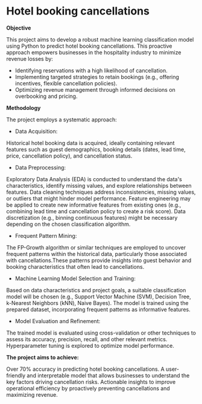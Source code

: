 # Hotel booking cancellations
**Objective**

This project aims to develop a robust machine learning classification model using Python to predict hotel booking cancellations. This proactive approach empowers businesses in the hospitality industry to minimize revenue losses by:

* Identifying reservations with a high likelihood of cancellation.
* Implementing targeted strategies to retain bookings (e.g., offering incentives, flexible cancellation policies).
* Optimizing revenue management through informed decisions on overbooking and pricing.

**Methodology**

The project employs a systematic approach:

* Data Acquisition:

Historical hotel booking data is acquired, ideally containing relevant features such as guest demographics, booking details (dates, lead time, price, cancellation policy), and cancellation status.

* Data Preprocessing:

Exploratory Data Analysis (EDA) is conducted to understand the data's characteristics, identify missing values, and explore relationships between features.
Data cleaning techniques address inconsistencies, missing values, or outliers that might hinder model performance.
Feature engineering may be applied to create new informative features from existing ones (e.g., combining lead time and cancellation policy to create a risk score).
Data discretization (e.g., binning continuous features) might be necessary depending on the chosen classification algorithm.

* Frequent Pattern Mining:

The FP-Growth algorithm or similar techniques are employed to uncover frequent patterns within the historical data, particularly those associated with cancellations.These patterns provide insights into guest behavior and booking characteristics that often lead to cancellations.

* Machine Learning Model Selection and Training:

Based on data characteristics and project goals, a suitable classification model will be chosen (e.g., Support Vector Machine (SVM), Decision Tree, k-Nearest Neighbors (kNN), Naive Bayes). The model is trained using the prepared dataset, incorporating frequent patterns as informative features.

* Model Evaluation and Refinement:

The trained model is evaluated using cross-validation or other techniques to assess its accuracy, precision, recall, and other relevant metrics.
Hyperparameter tuning is explored to optimize model performance.

**The project aims to achieve:**

Over 70% accuracy in predicting hotel booking cancellations.
A user-friendly and interpretable model that allows businesses to understand the key factors driving cancellation risks.
Actionable insights to improve operational efficiency by proactively preventing cancellations and maximizing revenue.

